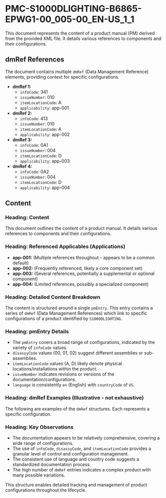 # PMC-S1000DLIGHTING-B6865-EPWG1-00_005-00_EN-US_1_1

This document represents the content of a product manual (PM) derived from the provided XML file. It details various references to components and their configurations.

## dmRef References

The document contains multiple `dmRef` (Data Management Reference) elements, providing context for specific configurations.

*   **dmRef 1:**
    *   `infoCode`: 341
    *   `issueNumber`: 010
    *   `itemLocationCode`: A
    *   `applicability`: app-001
*   **dmRef 2:**
    *   `infoCode`: 413
    *   `issueNumber`: 010
    *   `itemLocationCode`: A
    *   `applicability`: app-002
*   **dmRef 3:**
    *   `infoCode`: 0A1
    *   `issueNumber`: 004
    *   `itemLocationCode`: D
    *   `applicability`: app-003
*   **dmRef 4:**
    *   `infoCode`: 0A2
    *   `issueNumber`: 004
    *   `itemLocationCode`: D
    *   `applicability`: app-004

## Content

### Heading: Content

This document outlines the content of a product manual. It details various references to components and their configurations.

### Heading: Referenced Applicables (Applications)

*   **app-001:** (Multiple references throughout - appears to be a common default)
*   **app-002:** (Frequently referenced, likely a core component set)
*   **app-003:** (Several references, potentially a supplemental or optional component)
*   **app-004:** (Limited references, possibly a specialized component)

### Heading: Detailed Content Breakdown

The content is structured around a single `pmEntry`. This entry contains a series of `dmRef` (Data Management References) which link to specific configurations of a product identified by `S1000DLIGHTING`.

### Heading: pmEntry Details

*   The `pmEntry` covers a broad range of configurations, indicated by the variety of `infoCode` values.
*   `disassyCode` values (00, 01, 02) suggest different assemblies or sub-assemblies.
*   `itemLocationCode` values (A, D) likely denote physical locations/installations within the product.
*   `issueNumber` indicates revisions or versions of the documentation/configurations.
*   `language` is consistently `en` (English) with `countryCode` of `US`.

### Heading: dmRef Examples (Illustrative - not exhaustive)

The following are examples of the `dmRef` structures. Each represents a specific configuration.

### Heading: Key Observations

*   The documentation appears to be relatively comprehensive, covering a wide range of configurations.
*   The use of `infoCode`, `disassyCode`, and `itemLocationCode` provides a granular level of control and configuration management.
*   The consistent use of language and country code suggests a standardized documentation process.
*   The high number of `dmRef` entries indicates a complex product with many possible variations.

This structure enables detailed tracking and management of product configurations throughout the lifecycle.